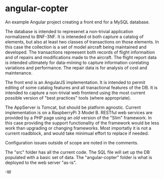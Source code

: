 # angular-copter
An example Angular project creating a front end for a MySQL database. 

The database is intended to represenet a non-trivial application normalizend to BNF-3NF. It is inteneded ot both capture a catalog of elements, but also at least two classes of transactions on those elements. In this case the collection is a set of model aircraft being maintained and developed. The transactions repreesent both records of flight informaition and of repairs and modifications made to the aircraft. The flight report data is intended ultimately for data-miining to capture information corelating variations and performance. The repair data is for analysis of cost and maintenance.

The front end is an AngularJS implementation. It is intended to permit editing of some catalog features and all tranactional features of the DB. It is intended to capture a non-trivial web frontend using the most current possible version of "best practices" tools (where appropriate).

The AppServer is Tomcat, but should be platform agnostic. Current implementation is on a RaspberryPi 3 Model B. RESTful web services are provided by a PHP page using an *old* version of the "Slim" framework. In this case providing the support functionality of the framework would be less work than upgrading or changing frameworks. Most importatly it is not a current roadblock, and would take minimual effort to replace if needed.

Configuration issues outside of scope are noted in the comments.

The "src" folder has all the current code. The SQL file will set up the DB populated with a basic set of data. The "angular-copter" folder is what is deployed to the web server "as-is".

-W
